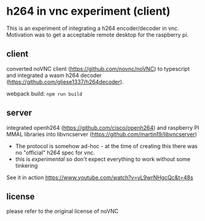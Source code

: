 # h264 in vnc experiment (client)

This is an experiment of integrating a h264 encoder/decoder in vnc. 
Motivation was to get a acceptable remote desktop for the raspberry pi. 

## client
converted noVNC client (https://github.com/novnc/noVNC) to typescript and integrated a wasm h264 decoder (https://github.com/gliese1337/h264decoder). 

webpack build: `npm run build`

## server
integrated openh264 (https://github.com/cisco/openh264) and raspberry PI MMAL libraries into libvncserver (https://github.com/martin19/libvncserver)

- The protocol is somehow ad-hoc - at the time of creating this there was no "official" h264 spec for vnc.
- this is *experimental* so don't expect everything to work without some tinkering

See it in action https://www.youtube.com/watch?v=yL9wrNHgcQc&t=48s

## license
please refer to the original license of noVNC
